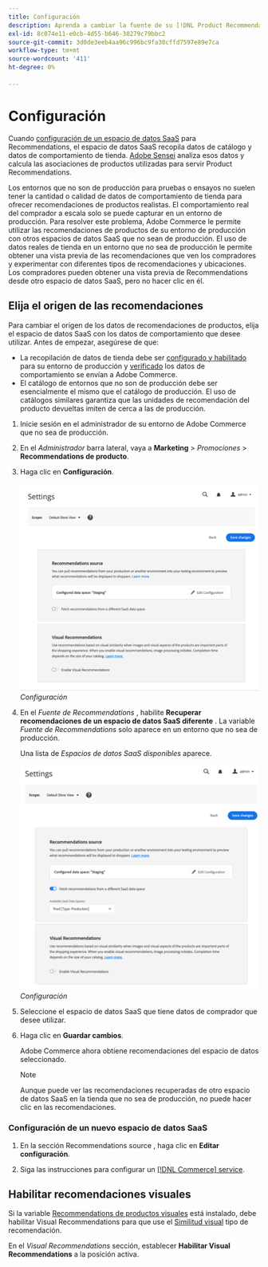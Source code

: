 ```yaml
---
title: Configuración
description: Aprenda a cambiar la fuente de su [!DNL Product Recommendations] y cómo habilitar recomendaciones visuales.
exl-id: 8c074e11-e0cb-4d55-b646-30279c79bbc2
source-git-commit: 3d0de3eeb4aa96c996bc9fa38cffd7597e89e7ca
workflow-type: tm+mt
source-wordcount: '411'
ht-degree: 0%

---
```


# Configuración

Cuando [configuración de un espacio de datos SaaS](https://experienceleague.adobe.com/docs/commerce-admin/config/services/saas.html) para Recommendations, el espacio de datos SaaS recopila datos de catálogo y datos de comportamiento de tienda. [Adobe Sensei](https://www.adobe.com/sensei.html) analiza esos datos y calcula las asociaciones de productos utilizadas para servir Product Recommendations.

Los entornos que no son de producción para pruebas o ensayos no suelen tener la cantidad o calidad de datos de comportamiento de tienda para ofrecer recomendaciones de productos realistas. El comportamiento real del comprador a escala solo se puede capturar en un entorno de producción. Para resolver este problema, Adobe Commerce le permite utilizar las recomendaciones de productos de su entorno de producción con otros espacios de datos SaaS que no sean de producción. El uso de datos reales de tienda en un entorno que no sea de producción le permite obtener una vista previa de las recomendaciones que ven los compradores y experimentar con diferentes tipos de recomendaciones y ubicaciones. Los compradores pueden obtener una vista previa de Recommendations desde otro espacio de datos SaaS, pero no hacer clic en él.

## Elija el origen de las recomendaciones

Para cambiar el origen de los datos de recomendaciones de productos, elija el espacio de datos SaaS con los datos de comportamiento que desee utilizar. Antes de empezar, asegúrese de que:

- La recopilación de datos de tienda debe ser [configurado y habilitado](install-configure.md) para su entorno de producción y [verificado](verify.md) los datos de comportamiento se envían a Adobe Commerce.
- El catálogo de entornos que no son de producción debe ser esencialmente el mismo que el catálogo de producción. El uso de catálogos similares garantiza que las unidades de recomendación del producto devueltas imiten de cerca a las de producción.

1. Inicie sesión en el administrador de su entorno de Adobe Commerce que no sea de producción.

1. En el _Administrador_ barra lateral, vaya a **Marketing** > _Promociones_ > **Recommendations de producto**.

1. Haga clic en **Configuración**.

   ![configuración de recomendaciones del producto](assets/settings.png)
   _Configuración_

1. En el _Fuente de Recommendations_ , habilite **Recuperar recomendaciones de un espacio de datos SaaS diferente** . La variable _Fuente de Recommendations_ solo aparece en un entorno que no sea de producción.

   Una lista de _Espacios de datos SaaS disponibles_ aparece.

   ![configuración de recomendaciones del producto](assets/settings-select-saas.png)
   _Configuración_

1. Seleccione el espacio de datos SaaS que tiene datos de comprador que desee utilizar.

1. Haga clic en **Guardar cambios**.

   Adobe Commerce ahora obtiene recomendaciones del espacio de datos seleccionado.

   >[!NOTE]
   >
   > Aunque puede ver las recomendaciones recuperadas de otro espacio de datos SaaS en la tienda que no sea de producción, no puede hacer clic en las recomendaciones.

### Configuración de un nuevo espacio de datos SaaS

1. En la sección Recommendations source , haga clic en **Editar configuración**.

1. Siga las instrucciones para configurar un [[!DNL Commerce] service](/help/landing/saas.md).

## Habilitar recomendaciones visuales

Si la variable [Recommendations de productos visuales](install-configure.md) está instalado, debe habilitar Visual Recommendations para que use el [Similitud visual](type.md#visualsim) tipo de recomendación.

En el _Visual Recommendations_ sección, establecer **Habilitar Visual Recommendations** a la posición activa.

